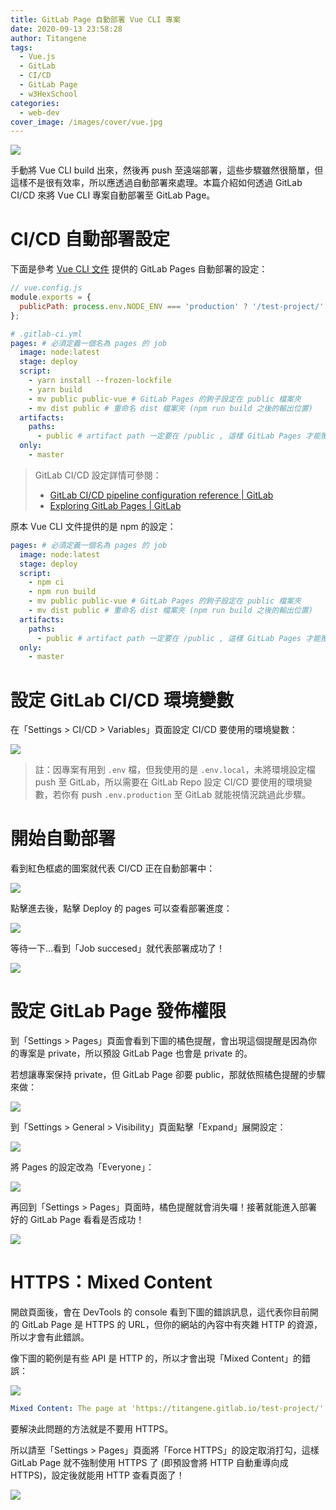 ```yaml
---
title: GitLab Page 自動部署 Vue CLI 專案
date: 2020-09-13 23:58:28
author: Titangene
tags:
  - Vue.js
  - GitLab
  - CI/CD
  - GitLab Page
  - w3HexSchool
categories:
  - web-dev
cover_image: /images/cover/vue.jpg
---
```


![](../images/cover/vue.jpg)

手動將 Vue CLI build 出來，然後再 push 至遠端部署，這些步驟雖然很簡單，但這樣不是很有效率，所以應透過自動部署來處理。本篇介紹如何透過 GitLab CI/CD 來將 Vue CLI 專案自動部署至 GitLab Page。

<!-- more -->

# CI/CD 自動部署設定

下面是參考 [Vue CLI 文件](https://cli.vuejs.org/zh/guide/deployment.html#github-pages) 提供的 GitLab Pages 自動部署的設定：

```javascript
// vue.config.js
module.exports = {
  publicPath: process.env.NODE_ENV === 'production' ? '/test-project/' : '/',
};
```

```yaml
# .gitlab-ci.yml
pages: # 必須定義一個名為 pages 的 job
  image: node:latest
  stage: deploy
  script:
    - yarn install --frozen-lockfile
    - yarn build
    - mv public public-vue # GitLab Pages 的鉤子設定在 public 檔案夾
    - mv dist public # 重命名 dist 檔案夾 (npm run build 之後的輸出位置)
  artifacts:
    paths:
      - public # artifact path 一定要在 /public , 這樣 GitLab Pages 才能獲取
  only:
    - master
```

> GitLab CI/CD 設定詳情可參閱：
> - [GitLab CI/CD pipeline configuration reference | GitLab](https://docs.gitlab.com/ee/ci/yaml/README.html)
> - [Exploring GitLab Pages | GitLab](https://docs.gitlab.com/ee/user/project/pages/introduction.html#gitlab-ciyml-for-a-repository-where-theres-also-actual-code)

原本 Vue CLI 文件提供的是 npm 的設定：

```yaml
pages: # 必須定義一個名為 pages 的 job
  image: node:latest
  stage: deploy
  script:
    - npm ci
    - npm run build
    - mv public public-vue # GitLab Pages 的鉤子設定在 public 檔案夾
    - mv dist public # 重命名 dist 檔案夾 (npm run build 之後的輸出位置)
  artifacts:
    paths:
      - public # artifact path 一定要在 /public , 這樣 GitLab Pages 才能獲取
  only:
    - master
```

# 設定 GitLab CI/CD 環境變數

在「Settings > CI/CD > Variables」頁面設定 CI/CD 要使用的環境變數：

![](../images/vue-cli-gitlab-page-ci/Untitled.png)

> 註：因專案有用到 `.env` 檔，但我使用的是 `.env.local`，未將環境設定檔 push 至 GitLab，所以需要在 GitLab Repo 設定 CI/CD 要使用的環境變數，若你有 push `.env.production` 至 GitLab 就能視情況跳過此步驟。

# 開始自動部署

看到紅色框處的圖案就代表 CI/CD 正在自動部署中：

![](../images/vue-cli-gitlab-page-ci/Untitled%201.png)

點擊進去後，點擊 Deploy 的 pages 可以查看部署進度：

![](../images/vue-cli-gitlab-page-ci/Untitled%202.png)

等待一下...看到「Job succesed」就代表部署成功了！

![](../images/vue-cli-gitlab-page-ci/Untitled%203.png)

# 設定 GitLab Page 發佈權限

到「Settings > Pages」頁面會看到下圖的橘色提醒，會出現這個提醒是因為你的專案是 private，所以預設 GitLab Page 也會是 private 的。

若想讓專案保持 private，但 GitLab Page 卻要 public，那就依照橘色提醒的步驟來做：

![](../images/vue-cli-gitlab-page-ci/Untitled%204.png)

到「Settings > General > Visibility」頁面點擊「Expand」展開設定：

![](../images/vue-cli-gitlab-page-ci/Untitled%205.png)

將 Pages 的設定改為「Everyone」：

![](../images/vue-cli-gitlab-page-ci/Untitled%206.png)

再回到「Settings > Pages」頁面時，橘色提醒就會消失囉！接著就能進入部署好的 GitLab Page 看看是否成功！

![](../images/vue-cli-gitlab-page-ci/Untitled%207.png)

# HTTPS：Mixed Content

開啟頁面後，會在 DevTools 的 console 看到下圖的錯誤訊息，這代表你目前開的 GitLab Page 是 HTTPS 的 URL，但你的網站的內容中有夾雜 HTTP 的資源，所以才會有此錯誤。

像下圖的範例是有些 API 是 HTTP 的，所以才會出現「Mixed Content」的錯誤：

![](../images/vue-cli-gitlab-page-ci/2020-09-13-23-56-56.png)

```yaml
Mixed Content: The page at 'https://titangene.gitlab.io/test-project/' was loaded over HTTPS, but requested an insecure XMLHttpRequest endpoint 'http://xxx.com/api/posts'. This request has been blocked; the content must be served over HTTPS.
```

要解決此問題的方法就是不要用 HTTPS。

所以請至「Settings > Pages」頁面將「Force HTTPS」的設定取消打勾，這樣 GitLab Page 就不強制使用 HTTPS 了 (即預設會將 HTTP 自動重導向成 HTTPS)，設定後就能用 HTTP 查看頁面了！

![](../images/vue-cli-gitlab-page-ci/Untitled%209.png)
